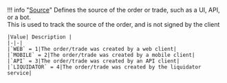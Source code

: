 !!! info "[Source](/../../schemas/source)"
    Defines the source of the order or trade, such as a UI, API, or a bot.<br>This is used to track the source of the order, and is not signed by the client<br>

    |Value| Description |
    |-|-|
    |`WEB` = 1|The order/trade was created by a web client|
    |`MOBILE` = 2|The order/trade was created by a mobile client|
    |`API` = 3|The order/trade was created by an API client|
    |`LIQUIDATOR` = 4|The order/trade was created by the liquidator service|
